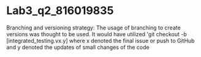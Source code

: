 # Lab3_q2_816019835
Branching and versioning strategy:
The usage of branching to create versions was thought to be used.
It would have utilized 'git checkout -b [integrated_testing.vx.y]
where x denoted the final issue or push to GitHub
and y denoted the updates of small changes of the code
